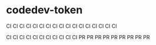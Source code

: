# codedev-token
CI CI CI CI CI CI CI CI CI CI CI CI CI CI CI CI CI

CI CI CI CI CI CI CI CI CI CI CI PR PR PR PR PR PR PR PR PR
